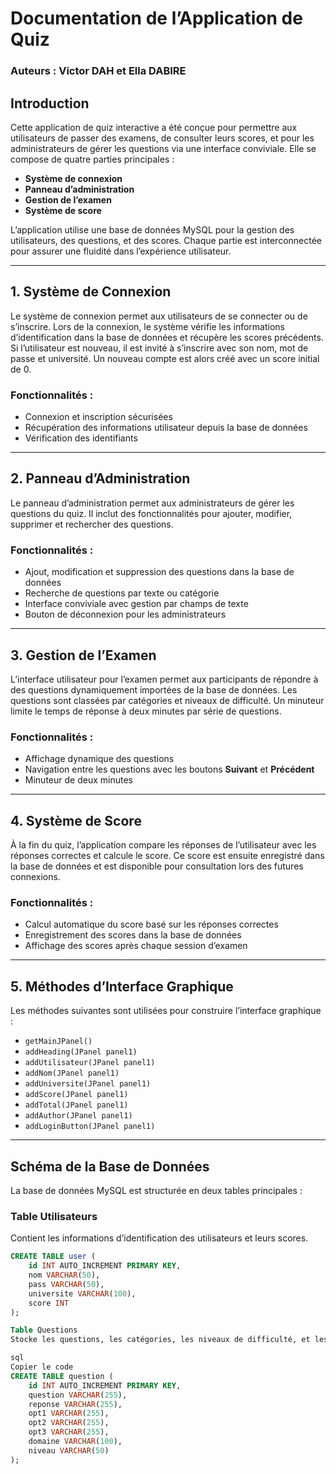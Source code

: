 # Documentation de l’Application de Quiz

### Auteurs : Victor DAH et Ella DABIRE   

## Introduction
Cette application de quiz interactive a été conçue pour permettre aux utilisateurs de passer des examens, de consulter leurs scores, et pour les administrateurs de gérer les questions via une interface conviviale. Elle se compose de quatre parties principales :

- **Système de connexion**
- **Panneau d’administration**
- **Gestion de l’examen**
- **Système de score**

L’application utilise une base de données MySQL pour la gestion des utilisateurs, des questions, et des scores. Chaque partie est interconnectée pour assurer une fluidité dans l’expérience utilisateur.

---

## 1. Système de Connexion
Le système de connexion permet aux utilisateurs de se connecter ou de s’inscrire. Lors de la connexion, le système vérifie les informations d’identification dans la base de données et récupère les scores précédents. Si l’utilisateur est nouveau, il est invité à s’inscrire avec son nom, mot de passe et université. Un nouveau compte est alors créé avec un score initial de 0.

### Fonctionnalités :
- Connexion et inscription sécurisées
- Récupération des informations utilisateur depuis la base de données
- Vérification des identifiants

---

## 2. Panneau d’Administration
Le panneau d’administration permet aux administrateurs de gérer les questions du quiz. Il inclut des fonctionnalités pour ajouter, modifier, supprimer et rechercher des questions.

### Fonctionnalités :
- Ajout, modification et suppression des questions dans la base de données
- Recherche de questions par texte ou catégorie
- Interface conviviale avec gestion par champs de texte
- Bouton de déconnexion pour les administrateurs

---

## 3. Gestion de l’Examen
L’interface utilisateur pour l’examen permet aux participants de répondre à des questions dynamiquement importées de la base de données. Les questions sont classées par catégories et niveaux de difficulté. Un minuteur limite le temps de réponse à deux minutes par série de questions.

### Fonctionnalités :
- Affichage dynamique des questions
- Navigation entre les questions avec les boutons **Suivant** et **Précédent**
- Minuteur de deux minutes

---

## 4. Système de Score
À la fin du quiz, l’application compare les réponses de l’utilisateur avec les réponses correctes et calcule le score. Ce score est ensuite enregistré dans la base de données et est disponible pour consultation lors des futures connexions.

### Fonctionnalités :
- Calcul automatique du score basé sur les réponses correctes
- Enregistrement des scores dans la base de données
- Affichage des scores après chaque session d’examen

---

## 5. Méthodes d’Interface Graphique
Les méthodes suivantes sont utilisées pour construire l’interface graphique :

- `getMainJPanel()`
- `addHeading(JPanel panel1)`
- `addUtilisateur(JPanel panel1)`
- `addNom(JPanel panel1)`
- `addUniversite(JPanel panel1)`
- `addScore(JPanel panel1)`
- `addTotal(JPanel panel1)`
- `addAuthor(JPanel panel1)`
- `addLoginButton(JPanel panel1)`

---

## Schéma de la Base de Données

La base de données MySQL est structurée en deux tables principales :

### **Table Utilisateurs**  
Contient les informations d’identification des utilisateurs et leurs scores.
```sql
CREATE TABLE user (
    id INT AUTO_INCREMENT PRIMARY KEY,
    nom VARCHAR(50),
    pass VARCHAR(50),
    universite VARCHAR(100),
    score INT
);

Table Questions
Stocke les questions, les catégories, les niveaux de difficulté, et les réponses correctes.

sql
Copier le code
CREATE TABLE question (
    id INT AUTO_INCREMENT PRIMARY KEY,
    question VARCHAR(255),
    reponse VARCHAR(255),
    opt1 VARCHAR(255),
    opt2 VARCHAR(255),
    opt3 VARCHAR(255),
    domaine VARCHAR(100),
    niveau VARCHAR(50)
);
